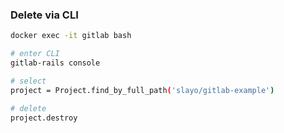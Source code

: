 ### Delete via CLI

```bash
docker exec -it gitlab bash

# enter CLI
gitlab-rails console

# select
project = Project.find_by_full_path('slayo/gitlab-example')

# delete
project.destroy
```